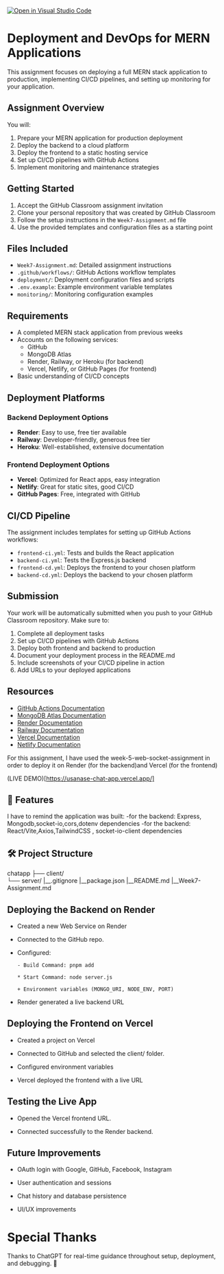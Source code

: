 [![Open in Visual Studio Code](https://classroom.github.com/assets/open-in-vscode-2e0aaae1b6195c2367325f4f02e2d04e9abb55f0b24a779b69b11b9e10269abc.svg)](https://classroom.github.com/online_ide?assignment_repo_id=19954906&assignment_repo_type=AssignmentRepo)
# Deployment and DevOps for MERN Applications

This assignment focuses on deploying a full MERN stack application to production, implementing CI/CD pipelines, and setting up monitoring for your application.

## Assignment Overview

You will:
1. Prepare your MERN application for production deployment
2. Deploy the backend to a cloud platform
3. Deploy the frontend to a static hosting service
4. Set up CI/CD pipelines with GitHub Actions
5. Implement monitoring and maintenance strategies

## Getting Started

1. Accept the GitHub Classroom assignment invitation
2. Clone your personal repository that was created by GitHub Classroom
3. Follow the setup instructions in the `Week7-Assignment.md` file
4. Use the provided templates and configuration files as a starting point

## Files Included

- `Week7-Assignment.md`: Detailed assignment instructions
- `.github/workflows/`: GitHub Actions workflow templates
- `deployment/`: Deployment configuration files and scripts
- `.env.example`: Example environment variable templates
- `monitoring/`: Monitoring configuration examples

## Requirements

- A completed MERN stack application from previous weeks
- Accounts on the following services:
  - GitHub
  - MongoDB Atlas
  - Render, Railway, or Heroku (for backend)
  - Vercel, Netlify, or GitHub Pages (for frontend)
- Basic understanding of CI/CD concepts

## Deployment Platforms

### Backend Deployment Options
- **Render**: Easy to use, free tier available
- **Railway**: Developer-friendly, generous free tier
- **Heroku**: Well-established, extensive documentation

### Frontend Deployment Options
- **Vercel**: Optimized for React apps, easy integration
- **Netlify**: Great for static sites, good CI/CD
- **GitHub Pages**: Free, integrated with GitHub

## CI/CD Pipeline

The assignment includes templates for setting up GitHub Actions workflows:
- `frontend-ci.yml`: Tests and builds the React application
- `backend-ci.yml`: Tests the Express.js backend
- `frontend-cd.yml`: Deploys the frontend to your chosen platform
- `backend-cd.yml`: Deploys the backend to your chosen platform

## Submission

Your work will be automatically submitted when you push to your GitHub Classroom repository. Make sure to:

1. Complete all deployment tasks
2. Set up CI/CD pipelines with GitHub Actions
3. Deploy both frontend and backend to production
4. Document your deployment process in the README.md
5. Include screenshots of your CI/CD pipeline in action
6. Add URLs to your deployed applications

## Resources

- [GitHub Actions Documentation](https://docs.github.com/en/actions)
- [MongoDB Atlas Documentation](https://docs.atlas.mongodb.com/)
- [Render Documentation](https://render.com/docs)
- [Railway Documentation](https://docs.railway.app/)
- [Vercel Documentation](https://vercel.com/docs)
- [Netlify Documentation](https://docs.netlify.com/) 


For this assignment, I have used the week-5-web-socket-assignment in order to deploy it on Render (for the backend)and Vercel (for the frontend)

(LIVE DEMO)[https://usanase-chat-app.vercel.app/]

## 🚀 Features

I have to remind the application was built:
-for the backend: Express, Mongodb,socket-io,cors,dotenv dependencies
-for the backend: React/Vite,Axios,TailwindCSS , socket-io-client dependencies

## 🛠️ Project Structure

chatapp
├── client/  
└── server/
|__.gitignore
|__package.json
|__README.md
|__Week7-Assignment.md

## Deploying the Backend on Render 

- Created a new Web Service on Render

* Connected to the GitHub repo.

+ Configured:

      - Build Command: pnpm add

      * Start Command: node server.js

      + Environment variables (MONGO_URI, NODE_ENV, PORT)

- Render generated a live backend URL 

## Deploying the Frontend on Vercel

  - Created a project on Vercel

  * Connected to GitHub and selected the client/ folder.

  + Configured environment variables 

  - Vercel deployed the frontend with a live URL 

## Testing the Live App

  - Opened the Vercel frontend URL.

  *  Connected successfully to the Render backend.

## Future Improvements

  - OAuth login with Google, GitHub, Facebook, Instagram

  *  User authentication and sessions

  + Chat history and database persistence

  - UI/UX improvements

# Special Thanks
Thanks to ChatGPT for real-time guidance throughout setup, deployment, and debugging. 🙏


